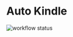 # Auto Kindle

![workflow status](https://github.com/MashyBasker/auto-kindle/actions/workflows/go.yml/badge.svg)